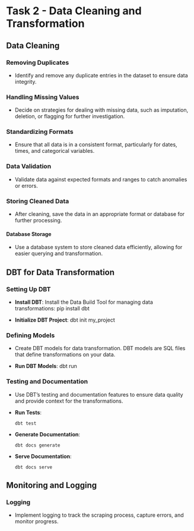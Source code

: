 # Task 2 - Data Cleaning and Transformation

## Data Cleaning

### Removing Duplicates
- Identify and remove any duplicate entries in the dataset to ensure data integrity.

### Handling Missing Values
- Decide on strategies for dealing with missing data, such as imputation, deletion, or flagging for further investigation.

### Standardizing Formats
- Ensure that all data is in a consistent format, particularly for dates, times, and categorical variables.

### Data Validation
- Validate data against expected formats and ranges to catch anomalies or errors.

### Storing Cleaned Data
- After cleaning, save the data in an appropriate format or database for further processing.

#### Database Storage
- Use a database system to store cleaned data efficiently, allowing for easier querying and transformation.

## DBT for Data Transformation

### Setting Up DBT
- **Install DBT**: Install the Data Build Tool for managing data transformations:
  pip install dbt

- **Initialize DBT Project**:
  dbt init my_project

### Defining Models
- Create DBT models for data transformation. DBT models are SQL files that define transformations on your data.

- **Run DBT Models**: 
  dbt run

### Testing and Documentation
- Use DBT’s testing and documentation features to ensure data quality and provide context for the transformations.

- **Run Tests**:
  ```
  dbt test
  ```

- **Generate Documentation**:
  ```
  dbt docs generate
  ```

- **Serve Documentation**:
  ```
  dbt docs serve
  ```

## Monitoring and Logging

### Logging
- Implement logging to track the scraping process, capture errors, and monitor progress.